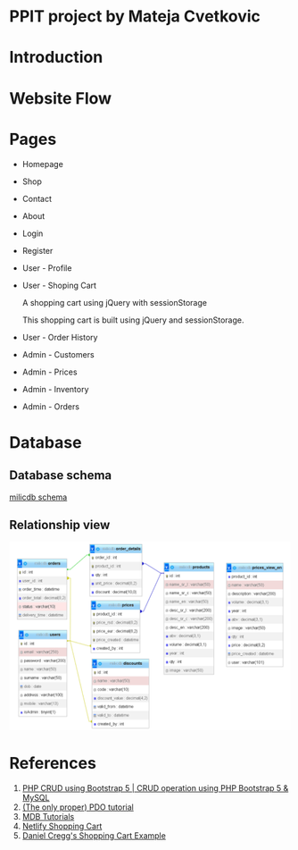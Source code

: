 PPIT project by Mateja Cvetkovic
================================

# Introduction


# Website Flow

# Pages

* Homepage

* Shop

* Contact

* About

* Login

* Register

* User - Profile

* User - Shoping Cart
    
    A shopping cart using jQuery with sessionStorage

    This shopping cart is built using jQuery and sessionStorage. 

* User - Order History

* Admin - Customers

* Admin - Prices

* Admin - Inventory

* Admin - Orders

# Database

## Database schema

[milicdb schema](./milicdb.sql)

## Relationship view

![milicdb design](/images/milicdb-design.png "milicdb design")

# References
1. [PHP CRUD using Bootstrap 5 | CRUD operation using PHP Bootstrap 5 & MySQL](https://www.fundaofwebit.com/post/php-crud-using-bootstrap-5-example)
2. [(The only proper) PDO tutorial](https://phpdelusions.net/pdo)
3. [MDB Tutorials](https://mdbootstrap.com/docs/standard/design-blocks/)
4. [Netlify Shopping Cart](https://shoppingcartexample.netlify.com) 
5. [Daniel Cregg's Shopping Cart Example](https://danielcregg.github.io/shoppingcart/)
